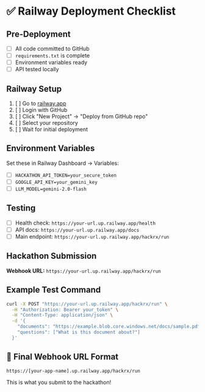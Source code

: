 # ✅ Railway Deployment Checklist

## Pre-Deployment
- [ ] All code committed to GitHub
- [ ] `requirements.txt` is complete
- [ ] Environment variables ready
- [ ] API tested locally

## Railway Setup
1. [ ] Go to [railway.app](https://railway.app)
2. [ ] Login with GitHub
3. [ ] Click "New Project" → "Deploy from GitHub repo"
4. [ ] Select your repository
5. [ ] Wait for initial deployment

## Environment Variables
Set these in Railway Dashboard → Variables:
- [ ] `HACKATHON_API_TOKEN=your_secure_token`
- [ ] `GOOGLE_API_KEY=your_gemini_key`
- [ ] `LLM_MODEL=gemini-2.0-flash`

## Testing
- [ ] Health check: `https://your-url.up.railway.app/health`
- [ ] API docs: `https://your-url.up.railway.app/docs`
- [ ] Main endpoint: `https://your-url.up.railway.app/hackrx/run`

## Hackathon Submission
**Webhook URL:** `https://your-url.up.railway.app/hackrx/run`

## Example Test Command
```bash
curl -X POST "https://your-url.up.railway.app/hackrx/run" \
  -H "Authorization: Bearer your_token" \
  -H "Content-Type: application/json" \
  -d '{
    "documents": "https://example.blob.core.windows.net/docs/sample.pdf",
    "questions": ["What is this document about?"]
  }'
```

## 🎯 Final Webhook URL Format
```
https://[your-app-name].up.railway.app/hackrx/run
```

This is what you submit to the hackathon!